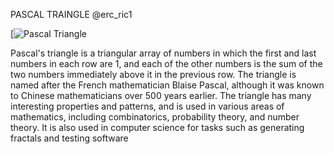 PASCAL TRAINGLE
@erc_ric1

[![Pascal Triangle](https://images.fineartamerica.com/images-medium-large-5/1-pascals-triangle-science-photo-library.jpg)

Pascal's triangle is a triangular array of numbers in which the first and last numbers in each row are 1, and each of the other numbers is the sum of the two numbers immediately above it in the previous row. The triangle is named after the French mathematician Blaise Pascal, although it was known to Chinese mathematicians over 500 years earlier. The triangle has many interesting properties and patterns, and is used in various areas of mathematics, including combinatorics, probability theory, and number theory. It is also used in computer science for tasks such as generating fractals and testing software


